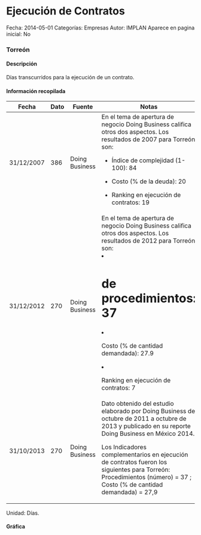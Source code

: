 Ejecución de Contratos
=====

Fecha: 2014-05-01
Categorías: Empresas
Autor: IMPLAN
Aparece en pagina inicial: No

### Torreón

#### Descripción

Días transcurridos para la ejecución de un contrato.

<!-- break -->

#### Información recopilada

<table class="table table-hover table-bordered matriz">
  <thead>
    <tr><th>Fecha</th><th>Dato</th><th>Fuente</th><th>Notas</th></tr>
  </thead>
  <tbody>
    <tr><td class="centrado">31/12/2007</td><td class="derecha">386</td><td>Doing Business</td><td>En el tema de apertura de negocio Doing Business califica otros dos aspectos. Los resultados de 2007 para Torreón son: 

- Índice de complejidad (1-100): 84 
- Costo (% de la deuda): 20
- Ranking en ejecución de contratos: 19</td></tr>
    <tr><td class="centrado">31/12/2012</td><td class="derecha">270</td><td>Doing Business</td><td>En el tema de apertura de negocio Doing Business califica otros dos aspectos. Los resultados de 2012 para Torreón son: 

- # de procedimientos: 37 
- Costo (% de cantidad demandada): 27.9 
- Ranking en ejecución de contratos: 7</td></tr>
    <tr><td class="centrado">31/10/2013</td><td class="derecha">270</td><td>Doing Business</td><td>Dato obtenido del estudio elaborado por Doing Business de octubre de 2011 a octubre de 2013 y publicado en su reporte Doing Business en México 2014. 

Los Indicadores complementarios en ejecución de contratos fueron los siguientes para Torreón: 
Procedimientos (número) = 37 ; 
Costo (% de cantidad demandada) = 27,9</td></tr>
  </tbody>
</table>

Unidad: Días.

#### Gráfica

<div id="Morrisjmbgxtfd" class="grafica"></div>
  <script>
  new Morris.Line({
    element: 'Morrisjmbgxtfd',
    data: [
      { fecha: '2007-12-31', dato: 386 },
      { fecha: '2012-12-31', dato: 270 },
      { fecha: '2013-10-31', dato: 270 }
    ],
    xkey: 'fecha',
    ykeys: ['dato'],
    labels: ['Dato'],
    lineColors: ['#FF5B02'],
    xLabelFormat: function(d) {
      return d.getDate()+'/'+(d.getMonth()+1)+'/'+d.getFullYear();
    },
    dateFormat: function (ts) {
      var d = new Date(ts);
      return d.getDate() + '/' + (d.getMonth() + 1) + '/' + d.getFullYear();
    }
  });
  </script>
